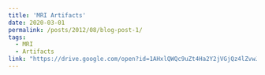 ```yaml
---
title: 'MRI Artifacts'
date: 2020-03-01
permalink: /posts/2012/08/blog-post-1/
tags:
  - MRI
  - Artifacts
link: "https://drive.google.com/open?id=1AHxlQWQc9uZt4Ha2Y2jVGjQz4lZvwJ78cXFT2bX3s3U"
---
```


